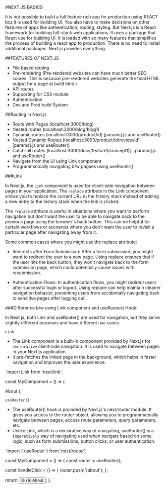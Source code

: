 #NEXT.JS BASICS

It is not possible to build a full feature rich app for production using REACT bcz it is used for building UI. You also have to make decisions on other features of apps like authentication, routing, styling.
But Next.js is a React framework for building full-stack web applications. It uses a package that React use for building UI. It is loaded with so many features that simplifies the process of building a react app fo production. There is no need to install additional packages. Next.js provides everything.

##FEATURES OF NEXT.JS

- File based routing
- Pre-rendering (Pre-rendered websites can have much better SEO scores. This is because pre-rendered websites generate the final HTML output for a page at build time.)
- API routes
- Supporting for CSS module
- Authentication
- Dev and Prod build System

##Routing in Next.js

- Route with Pages (localhost:3000/blog)
- Nested routes (localhost:3000/blog/blog1)
- Dynamic routes (localhost:3000/product/id) [params].js and useRouter()
- Nested Dynamic Routes (localhost:3000/product/id/review/id) [params].js and useRouter()
- Catch-all routes (localhost:3000/docs/feature1/concept1)[...params].js and useRouter()
- Navigate from the UI using Link component
- Programmatically navigating b/w pagaes using useRouter()

###Link

In Next.js, the `Link` component is used for client-side navigation between pages in your application. The `replace` attribute in the Link component allows you to replace the current URL in the history stack instead of adding a new entry to the history stack when the link is clicked.

The `replace` attribute is useful in situations where you want to perform navigation but don't want the user to be able to navigate back to the previous page using the browser's back button. This can be helpful for certain workflows or scenarios where you don't want the user to revisit a particular page after navigating away from it.

Some common cases where you might use the replace attribute:

- Redirects after Form Submission: After a form submission, you might want to redirect the user to a new page. Using replace ensures that if the user hits the back button, they won't navigate back to the form submission page, which could potentially cause issues with resubmission.

- Authentication Flows: In authentication flows, you might redirect users after successful login or logout. Using replace can help maintain cleaner navigation behavior, preventing users from accidentally navigating back to sensitive pages after logging out.

###Difference b/w using Link component and useRouter() Hook:

In Next.js, both Link and useRouter() are used for navigation, but they serve slightly different purposes and have different use cases.

`Link`

- The Link component is a built-in component provided by Next.js for `declarative` client-side navigation. It is used to navigate between pages in your Next.js application.
- It pre-fetches the linked page in the background, which helps in faster navigation and improves the user experience.

`import Link from 'next/link';

const MyComponent = () => (

  <Link href="/about">
    <a>About</a>
  </Link>
);`

`useRouter()`

- The useRouter() hook is provided by Next.js's next/router module. It gives you access to the router object, allowing you to programmatically navigate between pages, access route parameters, query parameters, etc.
- Unlike Link, which is a declarative way of navigating, useRouter() is a `imperatively` way of navigating used when navigate based on some logic, such as form submissions, button clicks, or user authentication.

`import { useRouter } from 'next/router';

const MyComponent = () => {
const router = useRouter();

const handleClick = () => {
router.push('/about');
};

return <button onClick={handleClick}>Go to About</button>;
};
`



